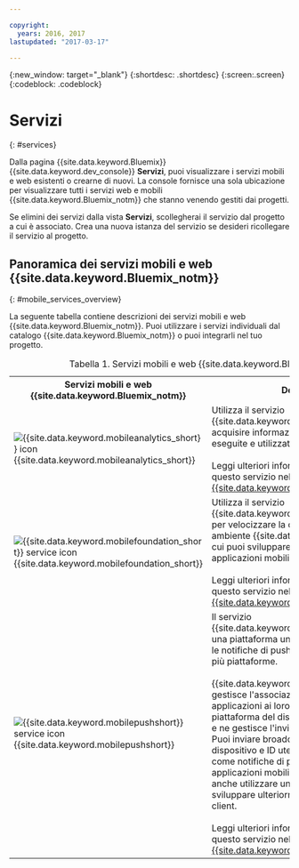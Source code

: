 ```yaml
---

copyright:
  years: 2016, 2017
lastupdated: "2017-03-17"

---
```

{:new_window: target="_blank"}
{:shortdesc: .shortdesc}
{:screen:.screen}
{:codeblock: .codeblock}

# Servizi
{: #services}

Dalla pagina {{site.data.keyword.Bluemix}} {{site.data.keyword.dev_console}} **Servizi**, puoi visualizzare i servizi mobili e web esistenti o crearne di nuovi. La console fornisce una sola ubicazione per visualizzare tutti i servizi web e mobili {{site.data.keyword.Bluemix_notm}} che stanno venendo gestiti dai progetti.  

Se elimini dei servizi dalla vista **Servizi**, scollegherai il servizio dal progetto a cui è associato. Crea una nuova istanza del servizio se desideri ricollegare il servizio al progetto.

## Panoramica dei servizi mobili e web {{site.data.keyword.Bluemix_notm}}
{: #mobile_services_overview}

La seguente tabella contiene descrizioni dei servizi mobili e web {{site.data.keyword.Bluemix_notm}}. Puoi utilizzare i servizi individuali dal catalogo {{site.data.keyword.Bluemix_notm}} o puoi integrarli nel tuo progetto. 

<table summary="Questa tabella illustra i servizi web e mobili {{site.data.keyword.Bluemix_notm}} e fornisce i link alla documentazione del servizio">
<caption>Tabella 1. Servizi mobili e web {{site.data.keyword.Bluemix_notm}}</caption>
<th>Servizi mobili e web {{site.data.keyword.Bluemix_notm}}</th>
<th>Descrizione</th>
<tr>
<td> <img src="images/mobile_analytics_icon.png" alt="{{site.data.keyword.mobileanalytics_short}} icon"><br/>{{site.data.keyword.mobileanalytics_short}}</td>
<td valign="top">Utilizza il servizio {{site.data.keyword.mobileanalytics_full}} per acquisire informazioni su come vengono eseguite e utilizzate le tue applicazioni mobili.<br/><br/>
Leggi ulteriori informazioni sull'utilizzo di questo servizio nella <a href="/docs/services/mobileanalytics/index.html" alt="{{site.data.keyword.mobileanalytics_short}} documentation link">documentazione {{site.data.keyword.mobileanalytics_short}}</a>.
</td>
</tr>
<tr>
<td><img src="images/MFPFoundation_icon.png" alt="{{site.data.keyword.mobilefoundation_short}} service icon"><br/> {{site.data.keyword.mobilefoundation_short}}</td>
<td valign="top">Utilizza il servizio {{site.data.keyword.mobilefoundation_long}} per velocizzare la configurazione di un ambiente {{site.data.keyword.mfp_full}} da cui puoi sviluppare, testare e operare applicazioni mobili aziendali.<br/><br/>
Leggi ulteriori informazioni sull'utilizzo di questo servizio nella <a href="/docs/services/mobilefoundation/index.html" alt="{{site.data.keyword.mobilefoundation_short}} documentation link">documentazione {{site.data.keyword.mobilefoundation_short}}</a>.</td>
</tr>
<tr>
<!--
<td><img src="images/mqa_icon.png" alt="{{site.data.keyword.mqa}} service icon"><br/>{{site.data.keyword.mqa}}</td>
<td valign="top">Use the {{site.data.keyword.mqafull}} service to discover and set up mobile quality services for your apps. You can view high-level quality metrics for your mobile apps to get a quick understanding of the issues for apps that you are working on. These metrics include information for crashes, bugs, user feedback, and user sentiment. By viewing this information for your apps, you can determine whether to investigate specific issues further.<br/><br/>
Read more about operating this service in the <a href="/docs/services/MobileQualityAssurance/index.html" alt="{{site.data.keyword.mqa}} documentation link">{{site.data.keyword.mqa}} documentation</a>.</td>
-->
</tr>
<tr>
<td><img src="images/push_icon.png" alt="{{site.data.keyword.mobilepushshort}} service icon"><br/>{{site.data.keyword.mobilepushshort}}</td>
<td valign="top">Il servizio {{site.data.keyword.mobilepushfull}} fornisce una piattaforma unificata per inviare e gestire le notifiche di push mobili e web destinate a più piattaforme.
<br/><br/>
{{site.data.keyword.mobilepushshort}} gestisce l'associazione dei tuoi utenti delle applicazioni ai loro dispositivi, alla loro piattaforma del dispositivo e ai browser web e ne gestisce l'invio delle notifiche di push. Puoi inviare broadcast, unicast (basati su ID dispositivo e ID utente) e le tag (o argomenti) come notifiche di push ai tuoi utenti delle applicazioni mobili e browser web. Puoi anche utilizzare un SDK e API REST per sviluppare ulteriormente le tue applicazioni client.
<br/><br/>
Leggi ulteriori informazioni sull'utilizzo di questo servizio nella <a href="/docs/services/mobilepush/index.html" alt="{{site.data.keyword.mobilepushshort}} documentation link">documentazione {{site.data.keyword.mobilepushshort}}</a>.</td>
</table>
